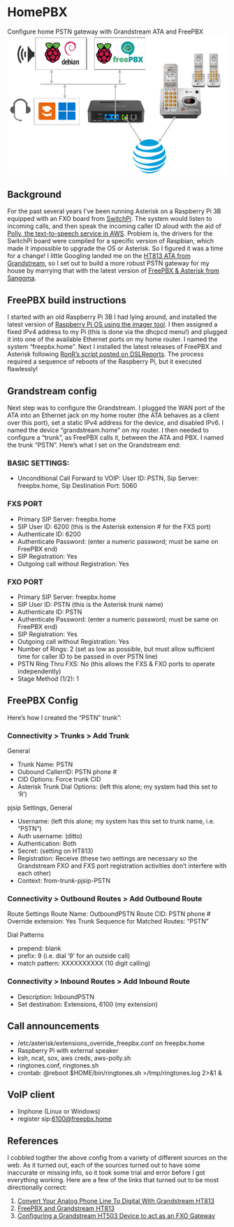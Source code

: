 # HomePBX
Configure home PSTN gateway with Grandstream ATA and FreePBX
<img src=https://github.com/glmck13/HomePBX/blob/main/drawing.png width=600px>  
## Background
For the past several years I’ve been running Asterisk on a Raspberry Pi 3B equipped with an FXO board from [SwitchPi](https://switchpi.com/).  The system would listen to incoming calls, and then speak the incoming caller ID aloud with the aid of [Polly, the text-to-speech service in AWS](https://aws.amazon.com/polly/).  Problem is, the drivers for the SwitchPi board were compiled for a specific version of Raspbian, which made it impossible to upgrade the OS or Asterisk.  So I figured it was a time for a change! I little Googling landed me on the [HT813 ATA from Grandstream](https://www.grandstream.com/hubfs/Product_Documentation/HT813_User_Guide.pdf), so I set out to build a more robust PSTN gateway for my house by marrying that with the latest version of [FreePBX & Asterisk from Sangoma](https://www.freepbx.org/).
## FreePBX build instructions
I started with an old Raspberry Pi 3B I had lying around, and installed the latest version of [Raspberry Pi OS using the imager tool](https://www.raspberrypi.com/software/). I then assigned a fixed IPv4 address to my Pi (this is done via the dhcpcd menu!) and plugged it into one of the available Ethernet ports on my home router.  I named the system “freepbx.home”.  Next I installed the latest releases of FreePBX and Asterisk following [RonR’s script posted on DSLReports](https://www.dslreports.com/forum/r30661088-PBX-FreePBX-for-the-Raspberry-Pi).  The process required a sequence of reboots of the Raspberry Pi, but it executed flawlessly!
## Grandstream config
Next step was to configure the Grandstream.  I plugged the WAN port of the ATA into an Ethernet jack on my home router (the ATA behaves as a client over this port),  set a static IPv4 address for the device, and disabled IPv6.  I named the device “grandstream.home” on my router.   I then needed to configure a “trunk”, as FreePBX calls it, between the ATA and PBX. I named the trunk “PSTN”.  Here’s what I set on the Grandstream end:
### BASIC SETTINGS:
+ Unconditional Call Forward to VOIP: User ID: PSTN, Sip Server: freepbx.home, Sip Destination Port: 5060
### FXS PORT
+ Primary SIP Server: freepbx.home
+ SIP User ID: 6200 (this is the Asterisk extension # for the FXS port)
+ Authenticate ID: 6200
+ Authenticate Password: (enter a numeric password; must be same on FreePBX end)
+ SIP Registration: Yes
+ Outgoing call without Registration: Yes
### FXO PORT
+ Primary SIP Server: freepbx.home
+ SIP User ID: PSTN (this is the Asterisk trunk name)
+ Authenticate ID: PSTN
+ Authenticate Password: (enter a numeric password; must be same on FreePBX end)
+ SIP Registration: Yes
+ Outgoing call without Registration: Yes
+ Number of Rings: 2 (set as low as possible, but must allow sufficient time for caller ID to be passed in over PSTN line)
+ PSTN Ring Thru FXS: No (this allows the FXS & FXO ports to operate independently)
+ Stage Method (1/2): 1
## FreePBX Config
Here’s how I created the “PSTN” trunk”:
### Connectivity > Trunks > Add Trunk
General
+ Trunk Name: PSTN
+ Oubound CallerrID: PSTN phone #
+ CID Options: Force trunk CID
+ Asterisk Trunk Dial Options: (left this alone; my system had this set to ‘R’)
   
pjsip Settings, General
+ Username: (left this alone; my system has this set to trunk name, i.e. “PSTN”)
+ Auth username: (ditto)
+ Authentication: Both
+ Secret: (setting on HT813)
+ Registration: Receive (these two settings are necessary so the Grandstream FXO and FXS port registration activities don’t interfere with each other)
+ Context: from-trunk-pjsip-PSTN
### Connectivity > Outbound Routes > Add Outbound Route
Route Settings
Route Name: OutboundPSTN
Route CID: PSTN phone #
Override extension: Yes
Trunk Sequence for Matched Routes: “PSTN”
   
Dial Patterns
+ prepend: blank
+ prefix: 9 (i.e. dial ‘9’ for an outside call)
+ match pattern: XXXXXXXXXX (10 digit calling)

### Connectivity > Inbound Routes > Add Inbound Route
+ Description: InboundPSTN
+ Set destination: Extensions, 6100 (my extension)
## Call announcements
+ /etc/asterisk/extensions_override_freepbx.conf on freepbx.home
+ Raspberry Pi with external speaker
+ ksh, ncat, sox, aws creds, aws-polly.sh
+ ringtones.conf, ringtones.sh
+ crontab: @reboot $HOME/bin/ringtones.sh >/tmp/ringtones.log 2>&1 &
## VoIP client
+ linphone (Linux or Windows)
+ register sip:6100@freepbx.home
## References
I cobbled togther the above config from a variety of different sources on the web.  As it turned out, each of the sources turned out to have some inaccurate or missing info, so it took some trial and error before I got everything working. Here are a few of the links that turned out to be most directionally correct:
1. [Convert Your Analog Phone Line To Digital With Grandstream HT813](https://vitalpbx.com/blog/convert-your-analog-phone-line-to-digital/)
2. [FreePBX and Grandstream HT813](https://community.freepbx.org/t/freepbx-and-grandstream-ht813/87346/8)
3. [Configuring a Grandstream HT503 Device to act as an FXO Gateway](https://wiki.freepbx.org/pages/viewpage.action?pageId=33293313)
